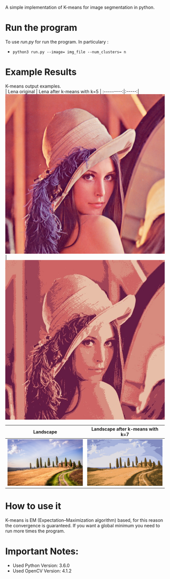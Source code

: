 A simple implementation of K-means for image segmentation in python.

# Run the program
To use *run.py* for run the program. In particulary : 
* `python3 run.py --image= img_file --num_clusters= n` 

# Example Results
K-means output examples. </br>
| Lena original  |  Lena after k-means with k=5 |
:---------:|:-----:|
![](https://github.com/Dantekk/Image-Segmentation-using-K-Means-Clustering/blob/main/img/lena.png) | ![](https://github.com/Dantekk/Image-Segmentation-using-K-Means-Clustering/blob/main/img/lena_clustered.jpg)

| Landscape  |  Landscape after k-means with k=7 |
:---------:|:-----:|
![](https://github.com/Dantekk/Image-Segmentation-using-K-Means-Clustering/blob/main/img/p.jpg) | ![](https://github.com/Dantekk/Image-Segmentation-using-K-Means-Clustering/blob/main/img/p_clustered.jpg)

# How to use it
K-means is EM (Expectation–Maximization algorithm) based, for this reason the convergence is guaranteed.
If you want a global minimum you need to run more times the program.

# Important Notes:
* Used Python Version: 3.6.0
* Used OpenCV Version: 4.1.2

